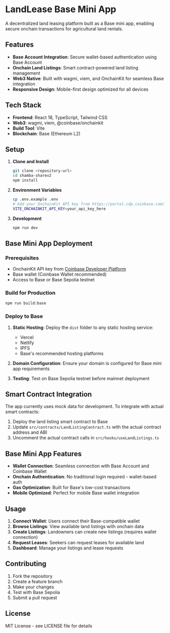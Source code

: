# LandLease Base Mini App

A decentralized land leasing platform built as a Base mini app, enabling secure onchain transactions for agricultural land rentals.

## Features

- **Base Account Integration**: Secure wallet-based authentication using Base Account
- **Onchain Land Listings**: Smart contract-powered land listing management
- **Web3 Native**: Built with wagmi, viem, and OnchainKit for seamless Base integration
- **Responsive Design**: Mobile-first design optimized for all devices

## Tech Stack

- **Frontend**: React 18, TypeScript, Tailwind CSS
- **Web3**: wagmi, viem, @coinbase/onchainkit
- **Build Tool**: Vite
- **Blockchain**: Base (Ethereum L2)

## Setup

1. **Clone and Install**
   ```bash
   git clone <repository-url>
   cd shamba-sharev2
   npm install
   ```

2. **Environment Variables**
   ```bash
   cp .env.example .env
   # Add your OnchainKit API key from https://portal.cdp.coinbase.com/products/onchainkit
   VITE_ONCHAINKIT_API_KEY=your_api_key_here
   ```

3. **Development**
   ```bash
   npm run dev
   ```

## Base Mini App Deployment

### Prerequisites

- OnchainKit API key from [Coinbase Developer Platform](https://portal.cdp.coinbase.com/products/onchainkit)
- Base wallet (Coinbase Wallet recommended)
- Access to Base or Base Sepolia testnet

### Build for Production

```bash
npm run build:base
```

### Deploy to Base

1. **Static Hosting**: Deploy the `dist` folder to any static hosting service:
   - Vercel
   - Netlify
   - IPFS
   - Base's recommended hosting platforms

2. **Domain Configuration**: Ensure your domain is configured for Base mini app requirements

3. **Testing**: Test on Base Sepolia testnet before mainnet deployment

## Smart Contract Integration

The app currently uses mock data for development. To integrate with actual smart contracts:

1. Deploy the land listing smart contract to Base
2. Update `src/contracts/LandListingContract.ts` with the actual contract address and ABI
3. Uncomment the actual contract calls in `src/hooks/useLandListings.ts`

## Base Mini App Features

- **Wallet Connection**: Seamless connection with Base Account and Coinbase Wallet
- **Onchain Authentication**: No traditional login required - wallet-based auth
- **Gas Optimization**: Built for Base's low-cost transactions
- **Mobile Optimized**: Perfect for mobile Base wallet integration

## Usage

1. **Connect Wallet**: Users connect their Base-compatible wallet
2. **Browse Listings**: View available land listings with onchain data
3. **Create Listings**: Landowners can create new listings (requires wallet connection)
4. **Request Leases**: Seekers can request leases for available land
5. **Dashboard**: Manage your listings and lease requests

## Contributing

1. Fork the repository
2. Create a feature branch
3. Make your changes
4. Test with Base Sepolia
5. Submit a pull request

## License

MIT License - see LICENSE file for details
